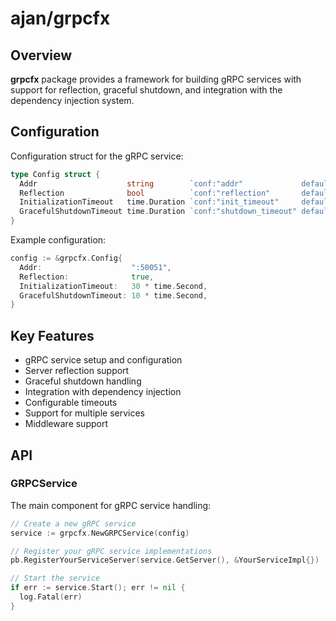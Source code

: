 # ajan/grpcfx

## Overview

**grpcfx** package provides a framework for building gRPC services with
support for reflection, graceful shutdown, and integration with the dependency
injection system.

## Configuration

Configuration struct for the gRPC service:

```go
type Config struct {
  Addr                    string        `conf:"addr"             default:":9090"`
  Reflection              bool          `conf:"reflection"       default:"true"`
  InitializationTimeout   time.Duration `conf:"init_timeout"     default:"25s"`
  GracefulShutdownTimeout time.Duration `conf:"shutdown_timeout" default:"5s"`
}
```

Example configuration:

```go
config := &grpcfx.Config{
  Addr:                    ":50051",
  Reflection:              true,
  InitializationTimeout:   30 * time.Second,
  GracefulShutdownTimeout: 10 * time.Second,
}
```

## Key Features

- gRPC service setup and configuration
- Server reflection support
- Graceful shutdown handling
- Integration with dependency injection
- Configurable timeouts
- Support for multiple services
- Middleware support

## API

### GRPCService

The main component for gRPC service handling:

```go
// Create a new gRPC service
service := grpcfx.NewGRPCService(config)

// Register your gRPC service implementations
pb.RegisterYourServiceServer(service.GetServer(), &YourServiceImpl{})

// Start the service
if err := service.Start(); err != nil {
  log.Fatal(err)
}
```
